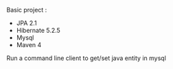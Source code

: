 Basic project :

- JPA 2.1
- Hibernate 5.2.5
- Mysql
- Maven 4

Run a command line client to get/set java entity in mysql